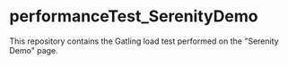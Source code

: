 # performanceTest_SerenityDemo
This repository contains the Gatling load test performed on the "Serenity Demo" page.
